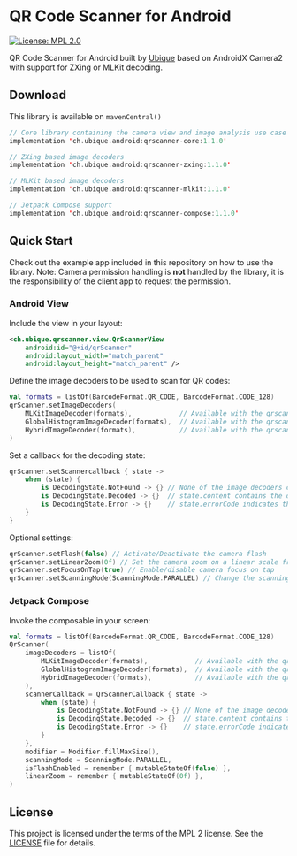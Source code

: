 # QR Code Scanner for Android

[![License: MPL 2.0](https://img.shields.io/badge/License-MPL_2.0-brightgreen.svg)](LICENSE)

QR Code Scanner for Android built by [Ubique](https://www.ubique.ch) based on AndroidX Camera2 with support for ZXing or MLKit decoding. 

## Download

This library is available on `mavenCentral()`

```kotlin
// Core library containing the camera view and image analysis use case
implementation 'ch.ubique.android:qrscanner-core:1.1.0'

// ZXing based image decoders
implementation 'ch.ubique.android:qrscanner-zxing:1.1.0'

// MLKit based image decoders
implementation 'ch.ubique.android:qrscanner-mlkit:1.1.0'

// Jetpack Compose support
implementation 'ch.ubique.android:qrscanner-compose:1.1.0'
```

## Quick Start

Check out the example app included in this repository on how to use the library.
Note: Camera permission handling is **not** handled by the library, it is the responsibility of the client app to request the permission.

### Android View

Include the view in your layout:
```xml
<ch.ubique.qrscanner.view.QrScannerView
    android:id="@+id/qrScanner"
    android:layout_width="match_parent"
    android:layout_height="match_parent" />
```

Define the image decoders to be used to scan for QR codes:
```kotlin
val formats = listOf(BarcodeFormat.QR_CODE, BarcodeFormat.CODE_128)
qrScanner.setImageDecoders(
    MLKitImageDecoder(formats),            // Available with the qrscanner-mlkit dependency
	GlobalHistogramImageDecoder(formats),  // Available with the qrscanner-zxing dependency
    HybridImageDecoder(formats),           // Available with the qrscanner-zxing dependency
)
```

Set a callback for the decoding state:
```kotlin
qrScanner.setScannercallback { state ->
    when (state) {
		is DecodingState.NotFound -> {} // None of the image decoders could detect a QR code
		is DecodingState.Decoded -> {}  // state.content contains the decoded QR code content
		is DecodingState.Error -> {}    // state.errorCode indicates the type of error that occured during the decoding
	}
}
```

Optional settings:
```kotlin
qrScanner.setFlash(false) // Activate/Deactivate the camera flash
qrScanner.setLinearZoom(0f) // Set the camera zoom on a linear scale from 0f to 1f
qrScanner.setFocusOnTap(true) // Enable/disable camera focus on tap
qrScanner.setScanningMode(ScanningMode.PARALLEL) // Change the scanning behavior when using multiple image decoders
```

### Jetpack Compose

Invoke the composable in your screen:
```kotlin
val formats = listOf(BarcodeFormat.QR_CODE, BarcodeFormat.CODE_128)
QrScanner(
    imageDecoders = listOf(
		MLKitImageDecoder(formats),            // Available with the qrscanner-mlkit dependency
		GlobalHistogramImageDecoder(formats),  // Available with the qrscanner-zxing dependency
		HybridImageDecoder(formats),           // Available with the qrscanner-zxing dependency
    ),
    scannerCallback = QrScannerCallback { state ->
		when (state) {
			is DecodingState.NotFound -> {} // None of the image decoders could detect a QR code
			is DecodingState.Decoded -> {}  // state.content contains the decoded QR code content
			is DecodingState.Error -> {}    // state.errorCode indicates the type of error that occured during the decoding
		}
    },
    modifier = Modifier.fillMaxSize(),
    scanningMode = ScanningMode.PARALLEL,
    isFlashEnabled = remember { mutableStateOf(false) },
    linearZoom = remember { mutableStateOf(0f) },
)
```

## License

This project is licensed under the terms of the MPL 2 license. See the [LICENSE](LICENSE) file for details.